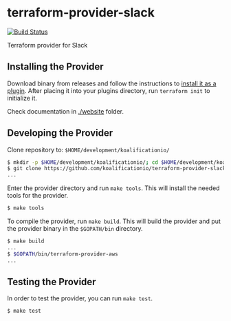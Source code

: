 # terraform-provider-slack

[![Build Status](https://travis-ci.org/koalificationio/terraform-provider-slack.svg?branch=master)](https://travis-ci.org/koalificationio/terraform-provider-slack)

Terraform provider for Slack

## Installing the Provider
Download binary from releases and follow the instructions to [install it as a plugin](https://www.terraform.io/docs/plugins/basics.html#installing-a-plugin). After placing it into your plugins directory, run `terraform init` to initialize it.

Check documentation in [./website](./website) folder.

## Developing the Provider

Clone repository to: `$HOME/development/koalificationio/`

```sh
$ mkdir -p $HOME/development/koalificationio/; cd $HOME/development/koalificationio/
$ git clone https://github.com/koalificationio/terraform-provider-slack
...
```

Enter the provider directory and run `make tools`. This will install the needed tools for the provider.

```sh
$ make tools
```

To compile the provider, run `make build`. This will build the provider and put the provider binary in the `$GOPATH/bin` directory.

```sh
$ make build
...
$ $GOPATH/bin/terraform-provider-aws
...
```

## Testing the Provider

In order to test the provider, you can run `make test`.

```sh
$ make test
```
